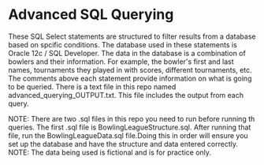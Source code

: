 # Advanced SQL Querying

These SQL Select statements are structured to filter results from a database 
based on spcific conditions. The database used in these statements is 
Oracle 12c / SQL Developer. The data in the database is a combination of 
bowlers and their information. For example, the bowler's first and last names, 
tournaments they played in with scores, different tournaments, etc.
The comments above each statement provide information on what is going to be queried.
There is a text file in this repo named advanced_querying_OUTPUT.txt. This file
includes the output from each query.

NOTE: There are two .sql files in this repo you need to run before running th
      queries. The first .sql file is BowlingLeagueStructure.sql. After running
      that file, run the BowlingLeagueData.sql file.Doing this in order will ensure
      you set up the database and have the structure and data entered correctly.
NOTE: The data being used is fictional and is for practice only.
